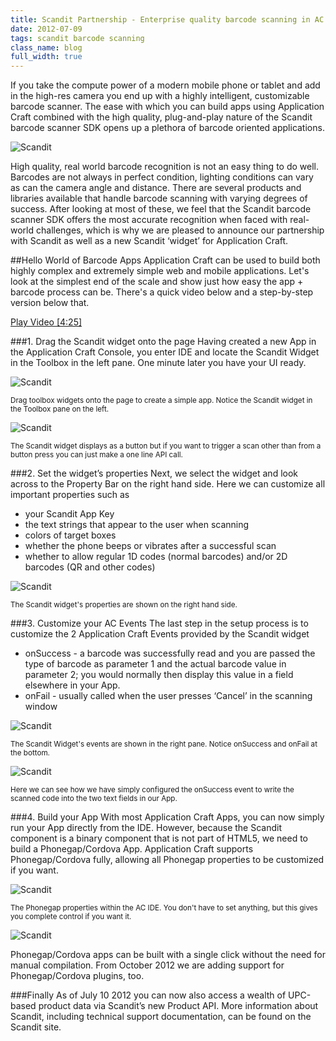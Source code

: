 ```yaml
---
title: Scandit Partnership - Enterprise quality barcode scanning in AC
date: 2012-07-09
tags: scandit barcode scanning
class_name: blog
full_width: true
---
```



If you take the compute power of a modern mobile phone or tablet and add in the high-res camera you end up with a highly intelligent, customizable barcode scanner. The ease with which you can build apps using Application Craft combined with the high quality, plug-and-play nature of the Scandit barcode scanner SDK opens up a plethora of barcode oriented applications.

![Scandit](/img/blog/scandit-logo.png "Scandit barcode scanning")

High quality, real world barcode recognition is not an easy thing to do well. Barcodes are not always in perfect condition, lighting conditions can vary as can the camera angle and distance. There are several products and libraries available that handle barcode scanning with varying degrees of success. After looking at most of these, we feel that the Scandit barcode scanner SDK offers the most accurate recognition when faced with real-world challenges, which is why we are pleased to announce our partnership with Scandit as well as a new Scandit ‘widget’ for Application Craft.
 
##Hello World of Barcode Apps 
Application Craft can be used to build both highly complex and extremely simple web and mobile applications. Let's look at the simplest end of the scale and show just how easy the app + barcode process can be. There's a quick video below and a step-by-step version below that.
 
<a href="http://www.youtube.com/v/Qjt3pkZXJn8?autoplay=1&hd=1&fs=1&showsearch=0&rel=0&" target="_blank">Play Video [4:25]</a>

###1. Drag the Scandit widget onto the page
Having created a new App in the Application Craft Console,  you enter IDE and locate the Scandit Widget in the Toolbox in the left pane. One minute later you have your UI ready.

![Scandit](/img/blog/scandit-1.png "Scandit barcode scanning drag")

<sup>Drag toolbox widgets onto the page to create a simple app. Notice the Scandit widget in the Toolbox pane on the left.</sup>

![Scandit](/img/blog/scandit-2.png "Scandit barcode scanning widget properties")

<sup>The Scandit widget displays as a button but if you want to trigger a scan other than from a button press you can just make a one line API call.</sup>

 
###2. Set the widget’s properties
Next, we select the widget and look across to the Property Bar on the right hand side. Here we can customize all important properties such as 

 - your Scandit App Key
 - the text strings that appear to the user when scanning
 - colors of target boxes
 - whether the phone beeps or vibrates after a successful scan
 - whether to allow regular 1D codes (normal barcodes) and/or 2D barcodes (QR and other codes)

![Scandit](/img/blog/scandit-3.png "Scandit barcode widget properties")

<sup>The Scandit widget's properties are shown on the right hand side.</sup>
 
###3. Customize your AC Events
The last step in the setup process is to customize the 2 Application Craft Events provided by the Scandit widget

 - onSuccess - a barcode was successfully read and you are passed the type of barcode as parameter 1 and the actual barcode value in parameter 2; you would normally then display this value in a field elsewhere in your App.
 - onFail - usually called when the user presses ‘Cancel’ in the scanning window

![Scandit](/img/blog/scandit-4.png "Scandit barcode widget events")

<sup>The Scandit Widget's events are shown in the right pane. Notice onSuccess and onFail at the bottom.</sup>


![Scandit](/img/blog/scandit-5.png "Scandit barcode event code")

<sup>Here we can see how we have simply configured the onSuccess event to write the scanned code into the two text fields in our App.</sup>


###4. Build your App
With most Application Craft Apps, you can now simply run your App directly from the IDE. However, because the Scandit component is a binary component that is not part of HTML5, we need to build a Phonegap/Cordova App. Application Craft supports Phonegap/Cordova fully, allowing all Phonegap properties to be customized if you want.

![Scandit](/img/blog/scandit-6.png "Scandit barcode phonegap settings")

<sup>The Phonegap properties within the AC IDE. You don't have to set anything, but this gives you complete control if you want it.</sup>

![Scandit](/img/blog/scandit-7.png "Scandit barcode build phonegap")

Phonegap/Cordova apps can be built with a single click without the need for manual compilation. From October 2012 we are adding support for Phonegap/Cordova plugins, too.</sup>
 
###Finally
As of July 10 2012 you can now also access a wealth of UPC-based product data via Scandit’s new Product API. More information about Scandit, including technical support documentation, can be found on the Scandit site.